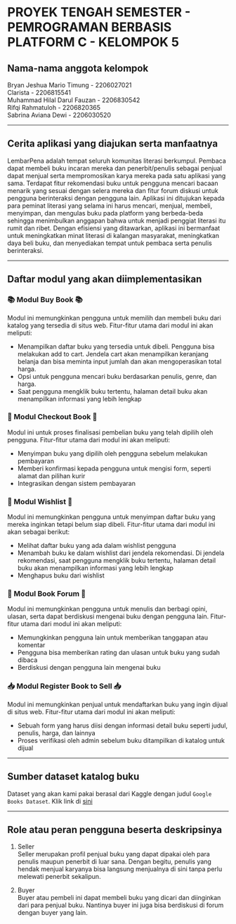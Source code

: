 # PROYEK TENGAH SEMESTER - PEMROGRAMAN BERBASIS PLATFORM C - KELOMPOK 5
## Nama-nama anggota kelompok
Bryan Jeshua Mario Timung - 2206027021</br>
Clarista - 2206815541</br>
Muhammad Hilal Darul Fauzan - 2206830542</br>
Rifqi Rahmatuloh - 2206820365</br>
Sabrina Aviana Dewi - 2206030520</br>

---

## Cerita aplikasi yang diajukan serta manfaatnya
LembarPena adalah tempat seluruh komunitas literasi berkumpul. Pembaca dapat membeli buku incaran mereka dan penerbit/penulis sebagai penjual dapat menjual serta mempromosikan karya mereka pada satu aplikasi yang sama. Terdapat fitur rekomendasi buku untuk pengguna mencari bacaan menarik yang sesuai dengan selera mereka dan fitur forum diskusi untuk pengguna berinteraksi dengan pengguna lain. Aplikasi ini ditujukan kepada para peminat literasi yang selama ini harus mencari, menjual, membeli, menyimpan, dan mengulas buku pada platform yang berbeda-beda sehingga menimbulkan anggapan bahwa untuk menjadi penggiat literasi itu rumit dan ribet. Dengan efisiensi yang ditawarkan, aplikasi ini bermanfaat untuk meningkatkan minat literasi di kalangan masyarakat, meningkatkan daya beli buku, dan menyediakan tempat untuk pembaca serta penulis berinteraksi.

--- 

## Daftar modul yang akan diimplementasikan
### 📚 Modul Buy Book 📚
Modul ini memungkinkan pengguna untuk memilih dan membeli buku dari katalog yang tersedia di situs web. Fitur-fitur utama dari modul ini akan meliputi:
- Menampilkan daftar buku yang tersedia untuk dibeli. Pengguna bisa melakukan add to cart. Jendela cart akan menampilkan keranjang belanja dan bisa meminta input jumlah dan akan mengoperasikan total harga.
- Opsi untuk pengguna mencari buku berdasarkan penulis, genre, dan harga.
- Saat pengguna mengklik buku tertentu, halaman detail buku akan menampilkan informasi yang lebih lengkap

### 🛒 Modul Checkout Book 🛒
Modul ini untuk proses finalisasi pembelian buku yang telah dipilih oleh pengguna. Fitur-fitur utama dari modul ini akan meliputi:
- Menyimpan buku yang dipilih oleh pengguna sebelum melakukan pembayaran
- Memberi konfirmasi kepada pengguna untuk mengisi form, seperti alamat dan pilihan kurir
- Integrasikan dengan sistem pembayaran

### 🎁 Modul Wishlist 🎁
Modul ini memungkinkan pengguna untuk menyimpan daftar buku yang mereka inginkan tetapi belum siap dibeli. Fitur-fitur utama dari modul ini akan sebagai berikut:
- Melihat daftar buku yang ada dalam wishlist pengguna
- Menambah buku ke dalam wishlist dari jendela rekomendasi. Di jendela rekomendasi, saat pengguna mengklik buku tertentu, halaman detail buku akan menampilkan informasi yang lebih lengkap
- Menghapus buku dari wishlist
  
### 📝 Modul Book Forum 📝
Modul ini memungkinkan pengguna untuk menulis dan berbagi opini, ulasan, serta dapat berdiskusi mengenai buku dengan pengguna lain. Fitur-fitur utama dari modul ini akan meliputi:
- Memungkinkan pengguna lain untuk memberikan tanggapan atau komentar
- Pengguna bisa memberikan rating dan ulasan untuk buku yang sudah dibaca
- Berdiskusi dengan pengguna lain mengenai buku

### 📥 Modul Register Book to Sell 📥
Modul ini memungkinkan penjual untuk mendaftarkan buku yang ingin dijual di situs web. Fitur-fitur utama dari modul ini akan meliputi:
- Sebuah form yang harus diisi dengan informasi detail buku seperti judul, penulis, harga, dan lainnya
- Proses verifikasi oleh admin sebelum buku ditampilkan di katalog untuk dijual

---

## Sumber dataset katalog buku
Dataset yang akan kami pakai berasal dari Kaggle dengan judul ```Google Books Dataset```. Klik link di [sini](https://www.kaggle.com/datasets/bilalyussef/google-books-dataset)

---

## Role atau peran pengguna beserta deskripsinya
1. Seller </br>
Seller merupakan profil penjual buku yang dapat dipakai oleh para penulis maupun penerbit di luar sana. Dengan begitu, penulis yang hendak menjual karyanya bisa langsung menjualnya di sini tanpa perlu melewati penerbit sekalipun.

2. Buyer </br>
Buyer atau pembeli ini dapat membeli buku yang dicari dan diinginkan dari para penjual buku. Nantinya buyer ini juga bisa berdiskusi di forum dengan buyer yang lain.
